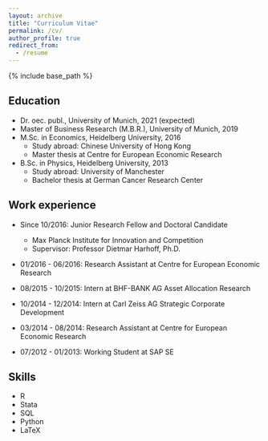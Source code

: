 ```yaml
---
layout: archive
title: "Curriculum Vitae"
permalink: /cv/
author_profile: true
redirect_from:
  - /resume
---
```


{% include base_path %}

## Education

* Dr. oec. publ., University of Munich, 2021 (expected)
* Master of Business Research (M.B.R.), University of Munich, 2019
* M.Sc. in Economics, Heidelberg University, 2016
  * Study abroad: Chinese University of Hong Kong
  * Master thesis at Centre for European Economic Research
* B.Sc. in Physics, Heidelberg University, 2013
  * Study abroad: University of Manchester
  * Bachelor thesis at German Cancer Research Center

## Work experience

* Since 10/2016: Junior Research Fellow and Doctoral Candidate
  * Max Planck Institute for Innovation and Competition
  * Supervisor: Professor Dietmar Harhoff, Ph.D.

* 01/2016 - 06/2016: Research Assistant at Centre for European Economic Research
* 08/2015 - 10/2015: Intern at BHF-BANK AG Asset Allocation Research
* 10/2014 - 12/2014: Intern at Carl Zeiss AG Strategic Corporate Development
* 03/2014 - 08/2014: Research Assistant at Centre for European Economic Research
* 07/2012 - 01/2013: Working Student at SAP SE

  
## Skills

* R
* Stata
* SQL
* Python
* LaTeX
